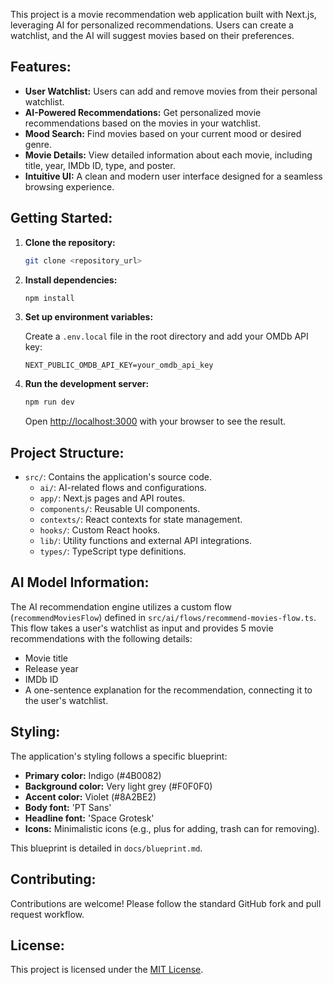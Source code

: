 This project is a movie recommendation web application built with Next.js, leveraging AI for personalized recommendations. Users can create a watchlist, and the AI will suggest movies based on their preferences.

## Features:

- **User Watchlist:** Users can add and remove movies from their personal watchlist.
- **AI-Powered Recommendations:** Get personalized movie recommendations based on the movies in your watchlist.
- **Mood Search:** Find movies based on your current mood or desired genre.
- **Movie Details:** View detailed information about each movie, including title, year, IMDb ID, type, and poster.
- **Intuitive UI:** A clean and modern user interface designed for a seamless browsing experience.

## Getting Started:

1. **Clone the repository:**

   ```bash
   git clone <repository_url>
   ```

2. **Install dependencies:**

   ```bash
   npm install
   ```

3. **Set up environment variables:**

   Create a `.env.local` file in the root directory and add your OMDb API key:

   ```
   NEXT_PUBLIC_OMDB_API_KEY=your_omdb_api_key
   ```

4. **Run the development server:**

   ```bash
   npm run dev
   ```

   Open [http://localhost:3000](http://localhost:3000) with your browser to see the result.

## Project Structure:

- `src/`: Contains the application's source code.
  - `ai/`: AI-related flows and configurations.
  - `app/`: Next.js pages and API routes.
  - `components/`: Reusable UI components.
  - `contexts/`: React contexts for state management.
  - `hooks/`: Custom React hooks.
  - `lib/`: Utility functions and external API integrations.
  - `types/`: TypeScript type definitions.

## AI Model Information:

The AI recommendation engine utilizes a custom flow (`recommendMoviesFlow`) defined in `src/ai/flows/recommend-movies-flow.ts`. This flow takes a user's watchlist as input and provides 5 movie recommendations with the following details:

- Movie title
- Release year
- IMDb ID
- A one-sentence explanation for the recommendation, connecting it to the user's watchlist.

## Styling:

The application's styling follows a specific blueprint:

- **Primary color:** Indigo (#4B0082)
- **Background color:** Very light grey (#F0F0F0)
- **Accent color:** Violet (#8A2BE2)
- **Body font:** 'PT Sans'
- **Headline font:** 'Space Grotesk'
- **Icons:** Minimalistic icons (e.g., plus for adding, trash can for removing).

This blueprint is detailed in `docs/blueprint.md`.

## Contributing:

Contributions are welcome! Please follow the standard GitHub fork and pull request workflow.

## License:

This project is licensed under the [MIT License](LICENSE).
